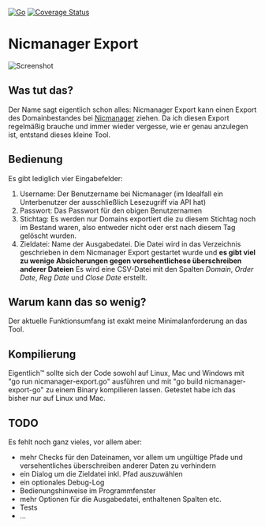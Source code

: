[![Go](https://github.com/mariow/nicmanager-export/actions/workflows/go.yml/badge.svg?branch=master)](https://github.com/mariow/nicmanager-export/actions/workflows/go.yml)
[![Coverage Status](https://coveralls.io/repos/github/mariow/nicmanager-export/badge.svg?branch=master)](https://coveralls.io/github/mariow/nicmanager-export?branch=master)

# Nicmanager Export

![Screenshot](../media/screenshot-osx.png?raw=true)

## Was tut das?
Der Name sagt eigentlich schon alles: Nicmanager Export kann einen Export des Domainbestandes bei [Nicmanager](https://nicmanager.com/) ziehen. Da ich diesen Export regelmäßig brauche und immer wieder vergesse, wie er genau anzulegen ist, entstand dieses kleine Tool.
## Bedienung
Es gibt lediglich vier Eingabefelder:
1. Username: Der Benutzername bei Nicmanager (im Idealfall ein Unterbenutzer der ausschließlich Lesezugriff via API hat)
2. Passwort: Das Passwort für den obigen Benutzernamen
3. Stichtag: Es werden nur Domains exportiert die zu diesem Stichtag noch im Bestand waren, also entweder nicht oder erst nach diesem Tag gelöscht wurden.
4. Zieldatei: Name der Ausgabedatei. Die Datei wird in das Verzeichnis geschrieben in dem Nicmanager Export gestartet wurde und **es gibt viel zu wenige Absicherungen gegen versehentlichese überschreiben anderer Dateien**
Es wird eine CSV-Datei mit den Spalten *Domain*, *Order Date*, *Reg Date* und *Close Date* erstellt. 

## Warum kann das so wenig?
Der aktuelle Funktionsumfang ist exakt meine Minimalanforderung an das Tool. 

## Kompilierung
Eigentlich™ sollte sich der Code sowohl auf Linux, Mac und Windows mit "go run nicmanager-export.go" ausführen und mit "go build nicmanager-export-go" zu einem Binary kompilieren lassen. 
Getestet habe ich das bisher nur auf Linux und Mac. 

## TODO
Es fehlt noch ganz vieles, vor allem aber:
- mehr Checks für den Dateinamen, vor allem um ungültige Pfade und versehentliches überschreiben anderer Daten zu verhindern
- ein Dialog um die Zieldatei inkl. Pfad auszuwählen
- ein optionales Debug-Log
- Bedienungshinweise im Programmfenster
- mehr Optionen für die Ausgabedatei, enthaltenen Spalten etc.
- Tests
- ...

